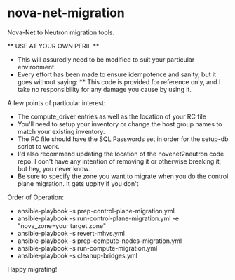 # nova-net-migration
Nova-Net to Neutron migration tools.


** USE AT YOUR OWN PERIL **

* This will assuredly need to be modified to suit your particular environment.
* Every effort has been made to ensure idempotence and sanity, but it goes without saying:
** This code is provided for reference only, and I take no responsibility for any damage you cause by using it.

A few points of particular interest:

* The compute_driver entries as well as the location of your RC file
* You'll need to setup your inventory or change the host group names to match your existing inventory.
* The RC file should have the SQL Passwords set in order for the setup-db script to work.
* I'd also recommend updating the location of the novenet2neutron code repo. I don't have any intention of removing it or otherwise breaking it, but hey, you never know.
* Be sure to specify the zone you want to migrate when you do the control plane migration. It gets uppity if you don't

Order of Operation:

* ansible-playbook -s prep-control-plane-migration.yml
* ansible-playbook -s run-control-plane-migration.yml -e "nova_zone=your target zone"
* ansible-playbook -s revert-mhvs.yml
* ansible-playbook -s prep-compute-nodes-migration.yml
* ansible-playbook -s run-compute-migration.yml
* ansible-playbook -s cleanup-bridges.yml

Happy migrating!
